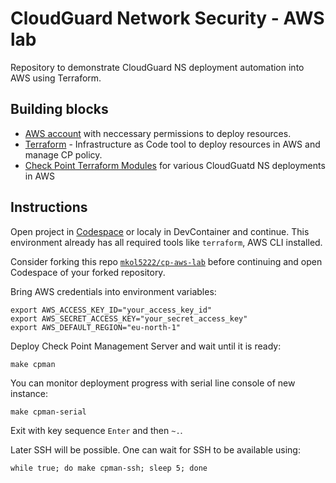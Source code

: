 
# CloudGuard Network Security - AWS lab

Repository to demonstrate CloudGuard NS deployment automation into AWS using Terraform.

## Building blocks
- [AWS account](https://aws.amazon.com/) with neccessary permissions to deploy resources.
- [Terraform](https://www.terraform.io/) - Infrastructure as Code tool to deploy resources in AWS and manage CP policy.
- [Check Point Terraform Modules](https://github.com/CheckPointSW/terraform-aws-cloudguard-network-security) for various CloudGuatd NS deployments in AWS

## Instructions

Open project in [Codespace](https://github.com/codespaces/new?repo=mkol5222/cp-aws-lab) or localy in DevContainer and continue.
This environment already has all required tools like `terraform`, AWS CLI installed.

Consider forking this repo [`mkol5222/cp-aws-lab`](https://github.com/mkol5222/cp-aws-lab) before continuing and open Codespace of your forked repository.

Bring AWS credentials into environment variables:
```shell
export AWS_ACCESS_KEY_ID="your_access_key_id"
export AWS_SECRET_ACCESS_KEY="your_secret_access_key"
export AWS_DEFAULT_REGION="eu-north-1" 
```

Deploy Check Point Management Server and wait until it is ready:
```shell
make cpman
```

You can monitor deployment progress with serial line console of new instance:
```shell
make cpman-serial
```

Exit with key sequence `Enter` and then `~.`.

Later SSH will be possible. One can wait for SSH to be available using:
```shell
while true; do make cpman-ssh; sleep 5; done
```